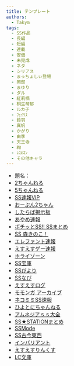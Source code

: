 ```yaml
---
title: テンプレート
authors:
  - Takym
tags:
  - SS作品
  - 長編
  - 短編
  - 連載
  - 安価
  - 未完成
  - ネタ
  - シリアス
  - まっちょしぃ登場
  - 岡部
  - まゆり
  - ダル
  - 紅莉栖
  - 桐生萌郁
  - ルカ子
  - ﾌｪｲﾘｽ
  - 鈴羽
  - 真帆
  - かがり
  - 由季
  - 天王寺
  - 綯
  - ﾚｽｷﾈﾝ
  - その他キャラ
---
```

<!-- このファイルはまとめSS用のテンプレートです。 -->
<!-- 次はここから：https://ssmania.info/category/%e3%82%b7%e3%83%a5%e3%82%bf%e3%82%b2?page=15&sort=s -->
<!-- ゼロ幅空白：&#x200B; -->
- 題名：
- [2ちゃんねる](http://viper.2ch.sc/test/read.cgi/news4vip/xxxxx)
- [5ちゃんねる](http://hebi.5ch.net/test/read.cgi/news4vip/xxxxx)
- [SS速報VIP](https://ex14.vip2ch.com/test/read.cgi/news4ssnip/xxxxx/)
- [おーぷん2ちゃん](https://hayabusa.open2ch.net/test/read.cgi/news4vip/xxxxx/)
- [したらば掲示板](https://jbbs.shitaraba.net/xxxxx)
- [あやめ速報](https://ayamevip.com/archives/xxxxx.html)
- [ポチッとSS!! SSまとめ](http://potittoss.blog.jp/archives/xxxxx.html)
- [SS 森きのこ！](http://morikinoko.com/archives/xxxxx.html)
- [エレファント速報](http://elephant.2chblog.jp/archives/xxxxx.html)
- [えすえすゲー速報](http://blog.livedoor.jp/h616r825/archives/xxxxx.html)
- [ホライゾーン](http://horahorazoon.blog134.fc2.com/blog-entry-xxxxx.html)
- [SS宝庫](http://sshouko.net/blog-entry-xxxxx.html)
- [SSびより](http://ssbiyori.blog.fc2.com/blog-entry-xxxxx.html)
- [SSなび](http://ss-navi.com/blog-entry-xxxxx.html)
- [えすえすログ](http://s2-log.com/archives/xxxxx.html)
- [モモンガ アーカイブ](http://sslog.ldblog.jp/archives/xxxxx.html)
- [ネコミミSS速報](http://ssblog614.blog.fc2.com/blog-entry-xxxxx.html)
- [ひよとにちゃんねる](http://142ch.blog90.fc2.com/blog-entry-xxxxx.html)
- [アムネジアｓｓ大全](http://amnesiataizen.blog.fc2.com/blog-entry-xxxxx.html)
- [SS★STATIONまとめ](http://ss-station.2chblog.jp/archives/xxxxx.html)
- [SSMode](http://blog.livedoor.jp/mode_ss/archives/xxxxx.html)
- [SS古今東西](http://blog.livedoor.jp/kokon55/archives/xxxxx.html)
- [インバリアント](http://invariant0.blog130.fc2.com/blog-entry-xxxxx.html)
- [えすえすりんくす](http://blog.livedoor.jp/sslinks/archives/xxxxx.html)
- [LC文庫](http://lclc.blog.jp/archives/xxxxx.html)
